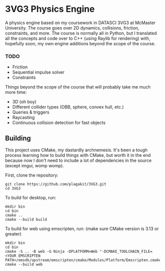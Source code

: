 # 3VG3 Physics Engine

A physics engine based on my coursework in DATASCI 3VG3 at McMaster University. 
The course goes over 2D dynamics, collisions, friction, constraints, and more. The course is
normally all in Python, but I translated all the concepts and code over to C++ (using Raylib
for rendering) with, hopefully soon, my own engine additions beyond the scope of the course.

### TODO
- Friction
- Sequential impulse solver
- Constraints

Things beyond the scope of the course that will probably take me much more time:
- 3D (oh boy)
- Different collider types (OBB, sphere, convex hull, etc.)
- Queries & triggers
- Raycasting
- Continuous collision detection for fast objects


## Building

This project uses CMake, my dastardly archnemesis. It's been a tough process learning how
to build things with CMake, but worth it in the end because now I don't need to
include a lot of dependencies in the source (except imgui, womp womp).

First, clone the repository:
```
git clone https://github.com/plagakit/3VG3.git
cd 3VG3
```

To build for desktop, run:
```
mkdir bin
cd bin
cmake ..
cmake --build build
```

To build for web using emscripten, run: (make sure CMake version is 3.13 or greater)
```
mkdir bin
cd bin
cmake -S .. -B web -G Ninja -DPLATFORM=Web "-DCMAKE_TOOLCHAIN_FILE=<YOUR EMSCRIPTEN PATH>/emsdk/upstream/emscripten/cmake/Modules/Platform/Emscripten.cmake"
cmake --build web
```
